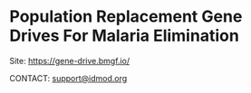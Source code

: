 Population Replacement Gene Drives For Malaria Elimination
============


Site: https://gene-drive.bmgf.io/


CONTACT: support@idmod.org


